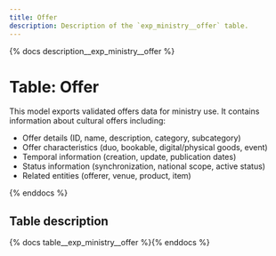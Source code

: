 ```yaml
---
title: Offer
description: Description of the `exp_ministry__offer` table.
---
```


{% docs description__exp_ministry__offer %}

# Table: Offer

This model exports validated offers data for ministry use. It contains information about cultural offers including:
- Offer details (ID, name, description, category, subcategory)
- Offer characteristics (duo, bookable, digital/physical goods, event)
- Temporal information (creation, update, publication dates)
- Status information (synchronization, national scope, active status)
- Related entities (offerer, venue, product, item)

{% enddocs %}

## Table description

{% docs table__exp_ministry__offer %}{% enddocs %}
